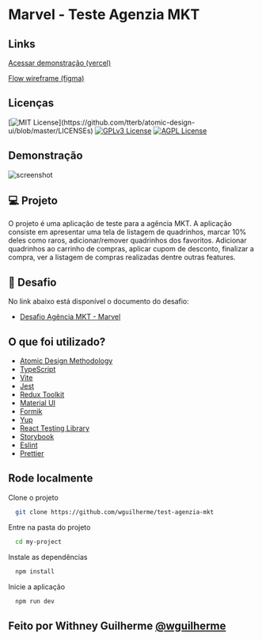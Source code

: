 # Marvel - Teste Agenzia MKT

## Links
[Acessar demonstração (vercel)](https://marvel-agenzia.vercel.app)

[Flow wireframe (figma)](https://www.figma.com/file/ODXAk6kahVlnOvm54Q3JOk/Wireframe---Marvel-Agenzia?node-id=0%3A1)


## Licenças 
[![MIT License](https://img.shields.io/apm/l/atomic-design-ui.svg?)](https://github.com/tterb/atomic-design-ui/blob/master/LICENSEs)
[![GPLv3 License](https://img.shields.io/badge/License-GPL%20v3-yellow.svg)](https://opensource.org/licenses/)
[![AGPL License](https://img.shields.io/badge/license-AGPL-blue.svg)](http://www.gnu.org/licenses/agpl-3.0)

## Demonstração
![screenshot](/preview.gif)

## 💻 Projeto

O projeto é uma aplicação de teste para a agência MKT. A aplicação consiste em apresentar uma tela de listagem de quadrinhos, marcar 10% deles como raros, adicionar/remover quadrinhos dos favoritos. Adicionar quadrinhos ao carrinho de compras, aplicar cupom de desconto, finalizar a compra, ver a listagem de compras realizadas dentre outras features. 

## 🧠 Desafio

No link abaixo está disponível o documento do desafio:

- [Desafio Agência MKT - Marvel](/desafio.pdf)

## O que foi utilizado?

- [Atomic Design Methodology](https://atomicdesign.bradfrost.com/chapter-2/)
- [TypeScript](https://www.typescriptlang.org/)
- [Vite](https://vitejs.dev/)
- [Jest](https://jestjs.io/)
- [Redux Toolkit](https://redux-toolkit.js.org/)
- [Material UI](https://mui.com/pt/)
- [Formik](https://formik.org/)
- [Yup](https://www.npmjs.com/package/yup)
- [React Testing Library](https://testing-library.com/docs/react-testing-library/intro)
- [Storybook](https://storybook.js.org/)
- [Eslint](https://eslint.org/)
- [Prettier](https://prettier.io/)

## Rode localmente

Clone o projeto

```bash
  git clone https://github.com/wguilherme/test-agenzia-mkt
```

Entre na pasta do projeto

```bash
  cd my-project
```

Instale as dependências

```bash
  npm install
```

Inicie a aplicação

```bash
  npm run dev
```

## Feito por Withney Guilherme [@wguilherme](https://www.github.com/wguilherme)